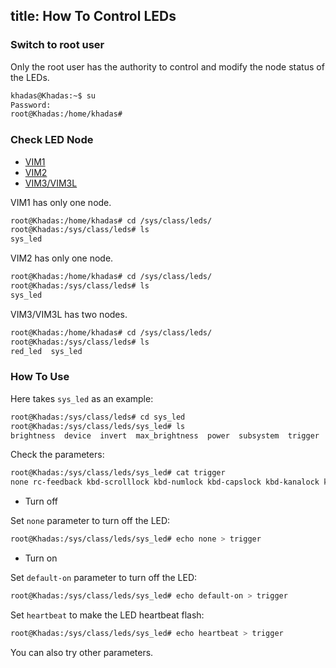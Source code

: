 title: How To Control LEDs
---

### Switch to root user

Only the root user has the authority to control and modify the node status of the LEDs.

```bash
khadas@Khadas:~$ su
Password:
root@Khadas:/home/khadas#
```

### Check LED Node

<ul class="nav nav-tabs" id="myTab" role="tablist">
  <li class="nav-item" role="presentation">
    <a class="nav-link active" id="home-tab" data-toggle="tab" href="#vim1-node" role="tab" aria-controls="vim1" aria-selected="true">VIM1</a>
  </li>
  <li class="nav-item" role="presentation">
    <a class="nav-link" id="profile-tab" data-toggle="tab" href="#vim2-node" role="tab" aria-controls="vim2" aria-selected="false">VIM2</a>
  </li>
  <li class="nav-item" role="presentation">
    <a class="nav-link" id="contact-tab" data-toggle="tab" href="#vim3-node" role="tab" aria-controls="vim3" aria-selected="false">VIM3/VIM3L</a>
  </li>
</ul>
<div class="tab-content" id="myTabContent">
  <div class="tab-pane fade show active" id="vim1-node" role="tabpanel" aria-labelledby="vim1-tab">
  
  VIM1 has only one node.

  ```bash
  root@Khadas:/home/khadas# cd /sys/class/leds/
  root@Khadas:/sys/class/leds# ls
  sys_led
  ```
  </div>
  <div class="tab-pane fade" id="vim2-node" role="tabpanel" aria-labelledby="vim2-tab">

  VIM2 has only one node.

  ```bash
  root@Khadas:/home/khadas# cd /sys/class/leds/
  root@Khadas:/sys/class/leds# ls
  sys_led
  ```
  </div>
  <div class="tab-pane fade" id="vim3-node" role="tabpanel" aria-labelledby="vim3-tab">

  VIM3/VIM3L has two nodes.

  ```bash
  root@Khadas:/home/khadas# cd /sys/class/leds/
  root@Khadas:/sys/class/leds# ls
  red_led  sys_led
  ```
  </div>
</div>


### How To Use

Here takes `sys_led` as an example:

```bash
root@Khadas:/sys/class/leds# cd sys_led
root@Khadas:/sys/class/leds/sys_led# ls
brightness  device  invert  max_brightness  power  subsystem  trigger  uevent
```

Check the parameters:

```bash
root@Khadas:/sys/class/leds/sys_led# cat trigger
none rc-feedback kbd-scrolllock kbd-numlock kbd-capslock kbd-kanalock kbd-shiftlock kbd-altgrlock kbd-ctrllock kbd-altlock kbd-shiftllock kbd-shiftrlock kbd-ctrlllock kbd-ctrlrlock timer oneshot [heartbeat] backlight gpio cpu0 cpu1 cpu2 cpu3 cpu4 cpu5 default-on transient panic rc_feedback emmc sd sdio rfkill0 rfkill1 rfkill2 rfkill3
```

* Turn off

Set `none` parameter to turn off the LED:

```bash
root@Khadas:/sys/class/leds/sys_led# echo none > trigger
```

* Turn on

Set `default-on` parameter to turn off the LED:

```bash
root@Khadas:/sys/class/leds/sys_led# echo default-on > trigger
```

Set `heartbeat` to make the LED heartbeat flash:

```bash
root@Khadas:/sys/class/leds/sys_led# echo heartbeat > trigger
```

You can also try other parameters.
